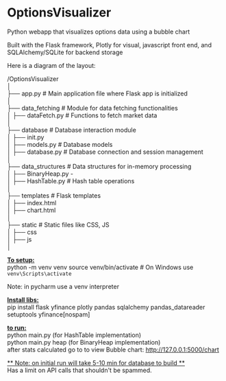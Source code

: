 # OptionsVisualizer
Python webapp that visualizes options data using a bubble chart

Built with the Flask framework, Plotly for visual, javascript front end, 
and SQLAlchemy/SQLite for backend storage

Here is a diagram of the layout: 

/OptionsVisualizer<br>
│<br>
├── app.py # Main application file where Flask app is initialized<br>
│<br>
├── data_fetching # Module for data fetching functionalities<br>
│ ├── dataFetch.py # Functions to fetch market data<br>
│ <br>
├── database # Database interaction module<br>
│ ├── init.py<br>
│ ├── models.py # Database models<br>
│ ├── database.py # Database connection and session management<br>
│ <br>
├── data_structures # Data structures for in-memory processing<br>
│ ├── BinaryHeap.py - <br>
│ ├── HashTable.py # Hash table operations<br>
│ <br>
├── templates # Flask templates<br>
│ ├── index.html<br>
│ ├── chart.html<br>
│ <br>
├── static # Static files like CSS, JS<br>
│ ├── css<br>
│ ├── js<br>
│ <br>

<u>**To setup:**<br></u>
python -m venv venv
source venv/bin/activate  # On Windows use `venv\Scripts\activate`

Note: in pycharm use a venv interpreter

<u>**Install libs:**</u><br>
pip install flask yfinance plotly pandas sqlalchemy pandas_datareader setuptools yfinance[nospam]

<u>**to run:**</u><br>
python main.py (for HashTable implementation) <br>
python main.py heap (for BinaryHeap implementation) <br>
after stats calculated go to to view Bubble chart:
http://127.0.0.1:5000/chart

<u>** Note: on initial run will take 5-10 min for database to build **</u><br>
Has a limit on API calls that shouldn't be spammed. 

